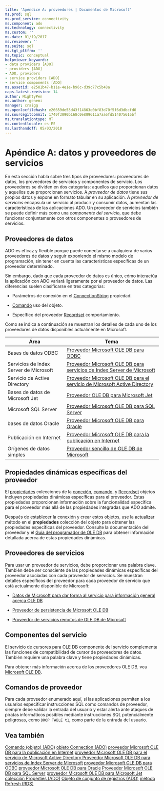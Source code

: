 ```yaml
---
title: 'Apéndice A: proveedores | Documentos de Microsoft'
ms.prod: sql
ms.prod_service: connectivity
ms.component: ado
ms.technology: connectivity
ms.custom: ''
ms.date: 01/19/2017
ms.reviewer: ''
ms.suite: sql
ms.tgt_pltfrm: ''
ms.topic: conceptual
helpviewer_keywords:
- data providers [ADO]
- providers [ADO]
- ADO, providers
- service providers [ADO]
- service components [ADO]
ms.assetid: e2581b47-b11e-4e1e-b96c-d39c77c5b48a
caps.latest.revision: 14
author: MightyPen
ms.author: genemi
manager: craigg
ms.openlocfilehash: e26659de53d43f14863e0bf83d70f5f6d3dbcfd0
ms.sourcegitcommit: 1740f3090b168c0e809611a7aa6fd514075616bf
ms.translationtype: MT
ms.contentlocale: es-ES
ms.lasthandoff: 05/03/2018
---
```

# <a name="appendix-a-data-and-service-providers"></a>Apéndice A: datos y proveedores de servicios
En esta sección habla sobre tres tipos de proveedores: proveedores de datos, los proveedores de servicios y componentes de servicio. Los proveedores se dividen en dos categorías: aquellos que proporcionan datos y aquellos que proporcionan servicios. A *proveedor de datos* tiene sus propios datos y expone en formato tabular en su aplicación. A *proveedor de servicios* encapsula un servicio al producir y consumir datos, aumentan las características de las aplicaciones ADO. Un proveedor de servicios también se puede definir más como una *componente del servicio*, que debe funcionar conjuntamente con otros componentes o proveedores de servicios.

## <a name="data-providers"></a>Proveedores de datos
 ADO es eficaz y flexible porque puede conectarse a cualquiera de varios proveedores de datos y seguir exponiendo el mismo modelo de programación, sin tener en cuenta las características específicas de un proveedor determinado.

 Sin embargo, dado que cada proveedor de datos es único, cómo interactúa la aplicación con ADO variará ligeramente por el proveedor de datos. Las diferencias suelen clasificarse en tres categorías:

-   Parámetros de conexión en el [ConnectionString](../../../ado/reference/ado-api/connectionstring-property-ado.md) propiedad.

-   [Comando](../../../ado/reference/ado-api/command-object-ado.md) uso del objeto.

-   Específico del proveedor [Recordset](../../../ado/reference/ado-api/recordset-object-ado.md) comportamiento.

 Como se indica a continuación se muestran los detalles de cada uno de los proveedores de datos disponibles actualmente en Microsoft.

|Área|Tema|
|----------|-----------|
|Bases de datos ODBC|[Proveedor Microsoft OLE DB para ODBC](../../../ado/guide/appendixes/microsoft-ole-db-provider-for-odbc.md)|
|Servicios de Index Server de Microsoft|[Proveedor Microsoft OLE DB para servicios de Index Server de Microsoft](../../../ado/guide/appendixes/microsoft-ole-db-provider-for-microsoft-indexing-service.md)|
|Servicio de Active Directory|[Proveedor Microsoft OLE DB para el servicio de Microsoft Active Directory](../../../ado/guide/appendixes/microsoft-ole-db-provider-for-microsoft-active-directory-service.md)|
|Bases de datos de Microsoft Jet|[Proveedor OLE DB para Microsoft Jet](../../../ado/guide/appendixes/microsoft-ole-db-provider-for-microsoft-jet.md)|
|Microsoft SQL Server|[Proveedor Microsoft OLE DB para SQL Server](../../../ado/guide/appendixes/microsoft-ole-db-provider-for-sql-server.md)|
|bases de datos Oracle|[Proveedor Microsoft OLE DB para Oracle](../../../ado/guide/appendixes/microsoft-ole-db-provider-for-oracle.md)|
|Publicación en Internet|[Proveedor Microsoft OLE DB para la publicación en Internet](../../../ado/guide/appendixes/microsoft-ole-db-provider-for-internet-publishing.md)|
|Orígenes de datos simples|[Proveedor sencillo de OLE DB de Microsoft](../../../ado/guide/appendixes/microsoft-ole-db-simple-provider.md)|

## <a name="provider-specific-dynamic-properties"></a>Propiedades dinámicas específicas del proveedor
 El [propiedades](../../../ado/reference/ado-api/properties-collection-ado.md) colecciones de la [conexión](../../../ado/reference/ado-api/connection-object-ado.md), [comando](../../../ado/reference/ado-api/command-object-ado.md), y [Recordset](../../../ado/reference/ado-api/recordset-object-ado.md) objetos incluyen propiedades dinámicas específicas para el proveedor. Estas propiedades proporcionan información sobre la funcionalidad específica para el proveedor más allá de las propiedades integradas que ADO admite.

 Después de establecer la conexión y crear estos objetos, use la [actualizar](../../../ado/reference/ado-api/refresh-method-ado.md) método en el **propiedades** colección del objeto para obtener las propiedades específicas del proveedor. Consulte la documentación del proveedor y el [Guía del programador de OLE DB](http://msdn.microsoft.com/en-us/3c5e2dd5-35e5-4a93-ac3a-3818bb43bbf8) para obtener información detallada acerca de estas propiedades dinámicas.

## <a name="service-providers"></a>Proveedores de servicios
 Para usar un proveedor de servicios, debe proporcionar una palabra clave. También debe ser consciente de las propiedades dinámicas específicas del proveedor asociadas con cada proveedor de servicios. Se muestran detalles específicos del proveedor para cada proveedor de servicio que está actualmente disponible de Microsoft:

-   [Datos de Microsoft para dar forma al servicio para información general acerca OLE DB](../../../ado/guide/appendixes/microsoft-data-shaping-service-for-ole-db-ado-service-provider.md)

-   [Proveedor de persistencia de Microsoft OLE DB](../../../ado/guide/appendixes/microsoft-ole-db-persistence-provider-ado-service-provider.md)

-   [Proveedor de servicios remotos de OLE DB de Microsoft](../../../ado/guide/appendixes/microsoft-ole-db-remoting-provider-ado-service-provider.md)

## <a name="service-components"></a>Componentes del servicio
 El [servicio de cursores para OLE DB](../../../ado/guide/appendixes/microsoft-cursor-service-for-ole-db-ado-service-component.md) componente del servicio complementa las funciones de compatibilidad de cursor de proveedores de datos. También requiere una palabra clave y tiene propiedades dinámicas.

 Para obtener más información acerca de los proveedores OLE DB, vea [Microsoft OLE DB](https://msdn.microsoft.com/library/windows/desktop/ms722784.aspx).

## <a name="provider-commands"></a>Comandos de proveedor
 Para cada proveedor enumerado aquí, si las aplicaciones permiten a los usuarios especificar instrucciones SQL como comandos de proveedor, siempre debe validar la entrada del usuario y estar alerta ante ataques de piratas informáticos posibles mediante instrucciones SQL potencialmente peligrosas, como `DROP TABLE t1`, como parte de la entrada del usuario.

## <a name="see-also"></a>Vea también
 [Comando (objeto) (ADO)](../../../ado/reference/ado-api/command-object-ado.md) [objeto Connection (ADO)](../../../ado/reference/ado-api/connection-object-ado.md) [proveedor Microsoft OLE DB para la publicación en Internet](../../../ado/guide/appendixes/microsoft-ole-db-provider-for-internet-publishing.md) [proveedor Microsoft OLE DB para el servicio de Microsoft Active Directory ](../../../ado/guide/appendixes/microsoft-ole-db-provider-for-microsoft-active-directory-service.md) [Proveedor Microsoft OLE DB para servicios de Index Server de Microsoft](../../../ado/guide/appendixes/microsoft-ole-db-provider-for-microsoft-indexing-service.md) [proveedor Microsoft OLE DB para ODBC](../../../ado/guide/appendixes/microsoft-ole-db-provider-for-odbc.md) [proveedor Microsoft OLE DB para Oracle](../../../ado/guide/appendixes/microsoft-ole-db-provider-for-oracle.md) [Proveedor Microsoft OLE DB para SQL Server](../../../ado/guide/appendixes/microsoft-ole-db-provider-for-sql-server.md) [proveedor Microsoft OLE DB para Microsoft Jet](../../../ado/guide/appendixes/microsoft-ole-db-provider-for-microsoft-jet.md) [colección Properties (ADO)](../../../ado/reference/ado-api/properties-collection-ado.md) [ Objeto de conjunto de registros (ADO)](../../../ado/reference/ado-api/recordset-object-ado.md) [método Refresh (RDS)](../../../ado/reference/rds-api/refresh-method-rds.md)
